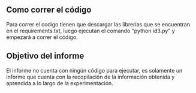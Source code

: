 ## Como correr el código

Para correr el codigo tienen que descargar las librerias que se encuentran en el requirements.txt, luego ejecutan el comando "python id3.py" y empezará a correr el código.

## Objetivo del informe

El informe no cuenta con ningún código para ejecutar, es solamente un informe que cuenta con la recopilación de la información obtenida y aprendida a lo largo de la experimentación.

